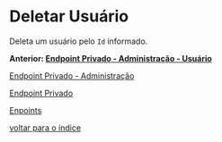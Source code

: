 # Deletar Usuário

Deleta um usuário pelo `Id` informado.

**Anterior: [Endpoint Privado - Administração - Usuário](../README.md#usuário)**

[Endpoint Privado - Administração](../README.md#endpoint-privado---administração)

[Endpoint Privado](../README.md#endpoint-privado)

[Enpoints](../README.md)

[voltar para o índice](../../../README.md#lista-de-conteúdo)
